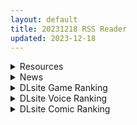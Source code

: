 ```yaml
---
layout: default
title: 20231218 RSS Reader
updated: 2023-12-18
---
```


<details class='content-parent'>
<summary>
Resources
</summary>
<details class='content-child'>
<summary>
<span class='rss-title'> [体验版][暂无RJ号][ケンシスキー広場] 淫界探偵アラカver0.1 </span> <a class='rss-link' href='https://gmgard.com/gm124402' target='_blank'>&nbsp;</a>
<div class='rss-published'> 🕛 20231217 16:09:33</div>
</summary>
<img src="https://static.gmgard.us/Images/upload/15876172200092614.jpg" /><br /><p>最近品了好多游戏，越玩越让我想念I'm moralist这个社团</p>
</details>
<details class='content-child'>
<summary>
<span class='rss-title'> [AI汉化][230224][CLOCKUP] SACRIFICE VILLAINS v1.1.0 </span> <a class='rss-link' href='https://gmgard.com/gm124399' target='_blank'>&nbsp;</a>
<div class='rss-published'> 🕛 20231217 13:32:58</div>
</summary>
<img src="https://static.gmgard.us/Images/upload/15924171646426667.jpg" /><br /><p>钟表社今年年初发布的拔作，画师是ブッチャーU老师，很涩，</p>
</details>
<details class='content-child'>
<summary>
<span class='rss-title'> [官方中文版][富士やま] 籠絡令嬢メイド堕ち </span> <a class='rss-link' href='https://gmgard.com/gm124401' target='_blank'>&nbsp;</a>
<div class='rss-published'> 🕛 20231217 13:27:00</div>
</summary>
<img src="https://static.gmgard.us/Images/upload/74184172042168817.jpg" /><br /><p>完整版！！！超顶！！！</p>
</details>
<details class='content-child'>
<summary>
<span class='rss-title'> [魔穗字幕组][Collaboration Works] プリーズ-○○○-ミー!1+2 </span> <a class='rss-link' href='https://gmgard.com/gm124400' target='_blank'>&nbsp;</a>
<div class='rss-published'> 🕛 20231217 12:04:46</div>
</summary>
<img src="https://iili.io/JutniWx.gif" /><br /><p>喜欢看强奸片的男主在夜晚的公园 搜寻有没有真人强奸的事件 过了一会儿之后他遇到了一位晕倒少女 &nbsp;</p>
</details>
<details class='content-child'>
<summary>
<span class='rss-title'> [MMD]調子に乗ったロリマートンちゃんの末路-幕末ファンクラブ (by 西郷海老反り♀) </span> <a class='rss-link' href='https://gmgard.com/gm124398' target='_blank'>&nbsp;</a>
<div class='rss-published'> 🕛 20231217 07:02:42</div>
</summary>
<img src="https://static.gmgard.us/Images/upload/12122171501231087.jpg" /><br /><p>西郷海老反り♀的作品是真的好用，不管是动作还是配音。个人觉得，这种配音比普通的啊啊啊要爽的多（</p>
</details>
<details class='content-child'>
<summary>
<span class='rss-title'> [黑猫汉化][RJ250595][Black Lilith]ママは対魔忍(妈妈是对魔忍)[1.5G] </span> <a class='rss-link' href='https://gmgard.com/gm124395' target='_blank'>&nbsp;</a>
<div class='rss-published'> 🕛 20231217 07:01:39</div>
</summary>
<img src="https://static.gmgard.us/Images/upload/45315171252490142.jpg" /><br /><p>为大家推荐这款莉莉丝4月19日最新发布的大作ADV游戏：
[Lilith]&nbsp;妈妈是对魔忍！AI汉化版</p>
</details>
<details class='content-child'>
<summary>
<span class='rss-title'> [R18资源相关][悬赏金额:500]求一个像素游戏名字 </span> <a class='rss-link' href='https://gmgard.com/gm124396' target='_blank'>&nbsp;</a>
<div class='rss-published'> 🕛 20231217 07:01:01</div>
</summary>
<img src="https://static.gmgard.us/Images/upload/4954171430141270.jpg" /><br /><p>应该还挺有名的，像素，模拟养成类的，名字是三个字母好像，玩法有点类似era那种，自由度很高。</p>
</details>
<details class='content-child'>
<summary>
<span class='rss-title'> [R18资源相关][悬赏金额:500]求画师名字和id </span> <a class='rss-link' href='https://gmgard.com/gm124397' target='_blank'>&nbsp;</a>
<div class='rss-published'> 🕛 20231217 07:00:36</div>
</summary>
<img src="https://static.gmgard.us/Images/upload/79813171435071424.jpg" /><br /><p>太戳了，想问下有没有老哥知道的</p>
</details>

</details>
<details class='content-parent'>
<summary>
News
</summary>

</details>
<details class='content-parent'>
<summary>
DLsite Game Ranking
</summary>
<details class='content-child'>
<summary>
<span class='rss-title'> えちクラDLC「娼館ステージ」 [azcat] </span> <a class='rss-link' href='https://www.dlsite.com/maniax/work/=/product_id/RJ01124087.html' target='_blank'>&nbsp;</a>
<div class='rss-published'> 🕛 20231218 13:09:34</div>
</summary>
<img src ="http://img.dlsite.jp/modpub/images2/work/doujin/RJ01125000/RJ01124087_img_main.jpg"/><br/>えちクラのDLCが登場! 非攻略型のステージ「娼館」がお楽しみ頂けます。
</details>
<details class='content-child'>
<summary>
<span class='rss-title'> 【壁尻特化】異次元の少子化性策 ～あなたは国家公認の”中出し専門種付け師”に任命されました!～ [負け負け帝国] </span> <a class='rss-link' href='https://www.dlsite.com/maniax/work/=/product_id/RJ01118150.html' target='_blank'>&nbsp;</a>
<div class='rss-published'> 🕛 20231218 13:09:34</div>
</summary>
<img src ="http://img.dlsite.jp/modpub/images2/work/doujin/RJ01119000/RJ01118150_img_main.jpg"/><br/>かつてない少子化が進んだ現代社会。そんな時、国家から発令されたのは『異次元の少子化性策』。その内容は……種付け適性のある男性を国家公認の【種付け師】に任命し、10代から30代までの女性に対しての種付け義務を課す代わりに、無責任種付けを命じるという、前代未聞の性策だった!種付け師に選ばれた主人公は、まず種付け研修施設で種付け50人を目指すことになる。
</details>
<details class='content-child'>
<summary>
<span class='rss-title'> 忍堕とし [まろん☆まろん] </span> <a class='rss-link' href='https://www.dlsite.com/maniax/work/=/product_id/RJ01052320.html' target='_blank'>&nbsp;</a>
<div class='rss-published'> 🕛 20231218 13:09:34</div>
</summary>
<img src ="http://img.dlsite.jp/modpub/images2/work/doujin/RJ01053000/RJ01052320_img_main.jpg"/><br/>クリックで簡単に調教が楽しめる おさわり調教シミュレーションゲーム!!!たくさんのシーンがあるため、飽きることなく調教を楽しめます!!!調教シーンはフルアニメ&フルボイス! Live2Dを利用したぬるぬると動くアニメーション調教を、ぜひ体感してください!
</details>
<details class='content-child'>
<summary>
<span class='rss-title'> スク水少女快楽拷問シミュレーション【放課後の体育倉庫で止まない絶頂地獄】 [紺色くらぶ] </span> <a class='rss-link' href='https://www.dlsite.com/maniax/work/=/product_id/RJ01111622.html' target='_blank'>&nbsp;</a>
<div class='rss-published'> 🕛 20231218 13:09:34</div>
</summary>
<img src ="http://img.dlsite.jp/modpub/images2/work/doujin/RJ01112000/RJ01111622_img_main.jpg"/><br/>体育倉庫で無理やりイカせ続ける!強制絶頂Live2Dフルアニメーション&フルボイス!
</details>
<details class='content-child'>
<summary>
<span class='rss-title'> えちクラ～えっち&クラフト～ [azcat] </span> <a class='rss-link' href='https://www.dlsite.com/maniax/work/=/product_id/RJ434109.html' target='_blank'>&nbsp;</a>
<div class='rss-published'> 🕛 20231218 13:09:34</div>
</summary>
<img src ="http://img.dlsite.jp/modpub/images2/work/doujin/RJ435000/RJ434109_img_main.jpg"/><br/>えっちなクラフトゲームが登場! えっちに変えられたクラフトワールドをモンスターや女の子とHしながら開拓しよう!
</details>

</details>
<details class='content-parent'>
<summary>
DLsite Voice Ranking
</summary>
<details class='content-child'>
<summary>
<span class='rss-title'> 【碧蓝航线ASMR】治愈指挥官小分队!信浓的恬眠幻梦 [アトリエメール] </span> <a class='rss-link' href='https://www.dlsite.com/maniax/work/=/product_id/RJ01127807.html' target='_blank'>&nbsp;</a>
<div class='rss-published'> 🕛 20231218 13:09:37</div>
</summary>
<img src ="http://img.dlsite.jp/modpub/images2/work/doujin/RJ01128000/RJ01127807_img_main.jpg"/><br/>「汝若寻求慰藉,妾身自当予取予求…」
</details>
<details class='content-child'>
<summary>
<span class='rss-title'> 【碧藍航線ASMR】治愈指揮官小分隊!信濃的恬眠幻夢 [アトリエメール] </span> <a class='rss-link' href='https://www.dlsite.com/maniax/work/=/product_id/RJ01127811.html' target='_blank'>&nbsp;</a>
<div class='rss-published'> 🕛 20231218 13:09:37</div>
</summary>
<img src ="http://img.dlsite.jp/modpub/images2/work/doujin/RJ01128000/RJ01127811_img_main.jpg"/><br/>「汝若尋求慰藉,妾身自當予取予求…」
</details>
<details class='content-child'>
<summary>
<span class='rss-title'> 【初恋えっち】押しかけ同棲ギャル。誘惑JKリオちゃんとの甘々ラブハメ生活。 [桃色みんと] </span> <a class='rss-link' href='https://www.dlsite.com/maniax/work/=/product_id/RJ01112220.html' target='_blank'>&nbsp;</a>
<div class='rss-published'> 🕛 20231218 13:09:37</div>
</summary>
<img src ="http://img.dlsite.jp/modpub/images2/work/doujin/RJ01113000/RJ01112220_img_main.jpg"/><br/>あなたをどう見ても性的に愛してる従妹JKのリオちゃん。初恋の貴方と甘イチャ性活の為にやってきた♪ぐいぐい～っとえちえち誘惑してくる小悪魔JKリオちゃんは、意外と......?「このナマチチでぇ...イイコト...してあげちゃうんだけどなぁ...♪」
</details>
<details class='content-child'>
<summary>
<span class='rss-title'> 職員室でも保健室でも自宅でも! メスガキな教え子はイタズラしまくる! [ファウナス] </span> <a class='rss-link' href='https://www.dlsite.com/maniax/work/=/product_id/RJ01018155.html' target='_blank'>&nbsp;</a>
<div class='rss-published'> 🕛 20231218 13:09:37</div>
</summary>
<img src ="http://img.dlsite.jp/modpub/images2/work/doujin/RJ01019000/RJ01018155_img_main.jpg"/><br/>職員室で休憩中、なんとなくスマホでロリ画像を見ているあなた。 そんなところを教え子のシロに見られてしまいます......
</details>
<details class='content-child'>
<summary>
<span class='rss-title'> 双子ロリ爆乳の媚び媚びお兄ちゃん誘惑【ロリ爆乳の双子が大好きなお兄ちゃんをメロメロにして、気持ちいいお漏らしぴゅっぴゅをさせる話】 [常世常闇所々] </span> <a class='rss-link' href='https://www.dlsite.com/maniax/work/=/product_id/RJ01096800.html' target='_blank'>&nbsp;</a>
<div class='rss-published'> 🕛 20231218 13:09:37</div>
</summary>
<img src ="http://img.dlsite.jp/modpub/images2/work/doujin/RJ01097000/RJ01096800_img_main.jpg"/><br/>ロリ爆乳の双子が大好きな親戚のお兄ちゃんを誘惑して、メロメロにさせてしまう甘々なマゾ向けの話です。女の子達に結婚を迫られるお兄ちゃん…左右から柔らかくて大きいおっぱいを押し付けられたり、耳を小さなお口でしゃぶられたり、少しずつ双子の魅力にハマっていきます…お兄ちゃんは魅惑的なロリ姉妹に負けてしまうのでしょうか?CV みもりあいの様
</details>

</details>
<details class='content-parent'>
<summary>
DLsite Comic Ranking
</summary>
<details class='content-child'>
<summary>
<span class='rss-title'> 家が湿気過ぎて生えてきた幻覚誘発するキノコを誤食して発情したあとのあれやこれ [捕食少女] </span> <a class='rss-link' href='https://www.dlsite.com/maniax/work/=/product_id/RJ01114389.html' target='_blank'>&nbsp;</a>
<div class='rss-published'> 🕛 20231218 13:09:39</div>
</summary>
<img src ="http://img.dlsite.jp/modpub/images2/work/doujin/RJ01115000/RJ01114389_img_main.jpg"/><br/>これはごく普通すぎて普通でしかない一人の女子大学生の日常ストーリーです。 家の中が湿気てキノコが生えることになり、好奇心からそのキノコを誤って摂取した結果、幻覚を体験します。本文は52ページ。特典のおまけ2枚付きです。
</details>
<details class='content-child'>
<summary>
<span class='rss-title'> 今日の天気は雨時々家出JK [Yumemi Dream Land] </span> <a class='rss-link' href='https://www.dlsite.com/maniax/work/=/product_id/RJ01084653.html' target='_blank'>&nbsp;</a>
<div class='rss-published'> 🕛 20231218 13:09:39</div>
</summary>
<img src ="http://img.dlsite.jp/modpub/images2/work/doujin/RJ01085000/RJ01084653_img_main.jpg"/><br/>雨の日に出会った家出少女、美咲。泊めてあげた俺に対して、彼女はその身体で『お礼』をしようとする……。
</details>
<details class='content-child'>
<summary>
<span class='rss-title'> 平凡JKとふしぎなおクスリ [Yumemi Dream Land] </span> <a class='rss-link' href='https://www.dlsite.com/maniax/work/=/product_id/RJ01072394.html' target='_blank'>&nbsp;</a>
<div class='rss-published'> 🕛 20231218 13:09:39</div>
</summary>
<img src ="http://img.dlsite.jp/modpub/images2/work/doujin/RJ01073000/RJ01072394_img_main.jpg"/><br/>クラスの人気者に誘われて、カラオケに行った平凡なJKミキ。気が付けば、2つの穴の処女が奪われていて……。
</details>
<details class='content-child'>
<summary>
<span class='rss-title'> まんこく武術会3〜鬼逝き⭐くノ一拷問編〜 [岡本画伯] </span> <a class='rss-link' href='https://www.dlsite.com/maniax/work/=/product_id/RJ01093491.html' target='_blank'>&nbsp;</a>
<div class='rss-published'> 🕛 20231218 13:09:39</div>
</summary>
<img src ="http://img.dlsite.jp/modpub/images2/work/doujin/RJ01094000/RJ01093491_img_main.jpg"/><br/>女子高生くノ一 が魔人を絶滅させるべく立ち上がった! しかし返り討ちに遭い、魔人たちの【快楽忍術】の餌食になってしまう・・!
</details>
<details class='content-child'>
<summary>
<span class='rss-title'> ミラーコレクションファンタジアVol.2 [Xion] </span> <a class='rss-link' href='https://www.dlsite.com/maniax/work/=/product_id/RJ01129997.html' target='_blank'>&nbsp;</a>
<div class='rss-published'> 🕛 20231218 13:09:39</div>
</summary>
<img src ="http://img.dlsite.jp/modpub/images2/work/doujin/RJ01130000/RJ01129997_img_main.jpg"/><br/>そっくりの女の子同士で異世界でもイチャイチャする話
</details>

</details>
